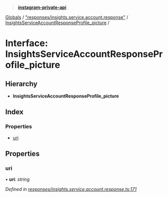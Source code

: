 > **[instagram-private-api](../README.md)**

[Globals](../README.md) / ["responses/insights.service.account.response"](../modules/_responses_insights_service_account_response_.md) / [InsightsServiceAccountResponseProfile_picture](_responses_insights_service_account_response_.insightsserviceaccountresponseprofile_picture.md) /

# Interface: InsightsServiceAccountResponseProfile_picture

## Hierarchy

* **InsightsServiceAccountResponseProfile_picture**

## Index

### Properties

* [uri](_responses_insights_service_account_response_.insightsserviceaccountresponseprofile_picture.md#uri)

## Properties

###  uri

• **uri**: *string*

*Defined in [responses/insights.service.account.response.ts:171](https://github.com/dilame/instagram-private-api/blob/3e16058/src/responses/insights.service.account.response.ts#L171)*